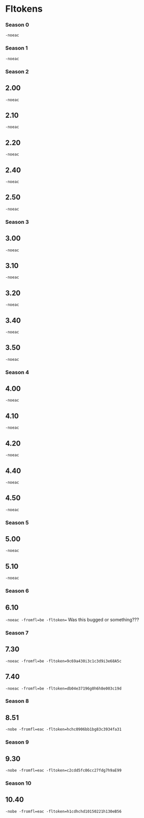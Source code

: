 # Fltokens

### Season 0

    -noeac 

### Season 1

    -noeac

### Season 2
    
## 2.00
``-noeac``
## 2.10
``-noeac``
## 2.20
``-noeac``
## 2.40
``-noeac``    
## 2.50
``-noeac``
    
### Season 3
    
## 3.00
``-noeac``
## 3.10
``-noeac``
## 3.20
``-noeac``
## 3.40
``-noeac``    
## 3.50
``-noeac``
    
### Season 4

## 4.00
``-noeac``
## 4.10
``-noeac``
## 4.20
``-noeac``
## 4.40
``-noeac``    
## 4.50
``-noeac``

### Season 5

## 5.00
``-noeac``
## 5.10
``-noeac``

### Season 6

## 6.10
``-noeac -fromfl=be -fltoken=``
Was this bugged or something???


### Season 7

## 7.30
``-noeac -fromfl=be -fltoken=9c69a430i3c1c3d9i3e68A5c``
## 7.40
``-noeac -fromfl=be -fltoken=db04e37196g0h6h8e003c19d``

### Season 8

## 8.51
``-nobe -fromfl=eac -fltoken=hchc0906bb1bg83c3934fa31``

### Season 9
  
## 9.30
``-nobe -fromfl=eac -fltoken=c2cdd5fc06cc27fdg7h9aE99``

### Season 10

## 10.40
``-nobe -fromfl=eac -fltoken=h1cdhchd10150221h130eB56``
